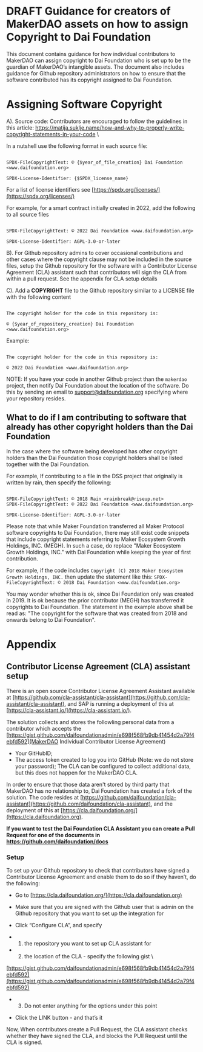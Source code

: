 

# DRAFT Guidance for creators of MakerDAO assets on how to assign Copyright to Dai Foundation

  

This document contains guidance for how individual contributors to MakerDAO can assign copyright to Dai Foundation who is set up to be the guardian of MakerDAO’s intangible assets. The document also includes guidance for Github repository administrators on how to ensure that the software contributed has its copyright assigned to Dai Foundation.

  
  

# Assigning Software Copyright

  
  
  

A). Source code: Contributors are encouraged to follow the guidelines in this article: 
https://matija.suklje.name/how-and-why-to-properly-write-copyright-statements-in-your-code \


In a nutshell use the following format in each source file:
```

SPDX-FileCopyrightText: © {$year_of_file_creation} Dai Foundation <www.daifoundation.org>

SPDX-License-Identifier: {$SPDX_license_name}

```
For a list of license identifiers see [https://spdx.org/licenses/](https://spdx.org/licenses/)


For example, for a smart contract initially created in 2022, add the following to all source files

  
 
```

SPDX-FileCopyrightText: © 2022 Dai Foundation <www.daifoundation.org>

SPDX-License-Identifier: AGPL-3.0-or-later

``` 

B). For Github repository admins to cover occasional contributions and other cases where the copyright clause may not be included in the source files, setup the Github repository for the software with a Contributor License Agreement (CLA) assistant such that contributors will sign the CLA from within a pull request. See the appendix for CLA setup details

C). Add a **COPYRIGHT** file to the Github repository similar to a LICENSE file with the following content

```

The copyright holder for the code in this repository is:

© {$year_of_repository_creation} Dai Foundation <www.daifoundation.org>

```
Example:
```

The copyright holder for the code in this repository is:

© 2022 Dai Foundation <www.daifoundation.org>

```
NOTE: If you have your code in another Github project than the `makerdao` project, then notify Dai Foundation about the location of the software. Do this by sending an email to support@daifoundation.org specifying where your repository resides.

## What to do if I am contributing to software that already has other copyright holders than the Dai Foundation

In the case where the software being developed has other copyright holders than the Dai Foundation those copyright holders shall be listed together with the Dai Foundation.

For example, If contributing to a file in the DSS project that originally is written by rain, then specify the following:

```

SPDX-FileCopyrightText: © 2018 Rain <rainbreak@riseup.net>
SPDX-FileCopyrightText: © 2022 Dai Foundation <www.daifoundation.org>

SPDX-License-Identifier: AGPL-3.0-or-later

```
 
Please note that while Maker Foundation transferred all Maker Protocol software copyrights to Dai Foundation, there may still exist code snippets that include copyright statements referring to Maker Ecosystem Growth Holdings, INC. (MEGH). In such a case, do replace "Maker Ecosystem Growth Holdings, INC." with Dai Foundation while keeping the year of first contribution. 

For example, if the code includes
`Copyright (C) 2018 Maker Ecosystem Growth Holdings, INC.` then update the statement like this:
`SPDX-FileCopyrightText: © 2018 Dai Foundation <www.daifoundation.org>`

You may wonder whether this is ok, since Dai Foundation only was created in 2019. It is ok because the prior contributor (MEGH) has transferred it copyrights to Dai Foundation. The statement in the example above shall be read as: "The copyright for the software that was created from 2018 and onwards belong to Dai Foundation".  

# Appendix

## Contributor License Agreement (CLA) assistant setup

There is an open source Contributor License Agreement Assistant available at [https://github.com/cla-assistant/cla-assistant](https://github.com/cla-assistant/cla-assistant), and SAP is running a deployment of this at [https://cla-assistant.io/](https://cla-assistant.io/).

The solution collects and stores the followling personal data from a contributor which accepts the [https://gist.github.com/daifoundationadmin/e698f568fb9db41454d2a79f4ebfd592](MakerDAO Individual Contributor License Agreement)

- Your GitHubID;
- The access token created to log you into GitHub (Note: we do not store your password); 
The CLA can be configured to collect additional data, but this does not happen for the MakerDAO CLA.

In order to ensure that those data aren't stored by third party that MakerDAO has no relationship to, Dai Foundation has created a fork of the solution. The code resides at [https://github.com/daifoundation/cla-assistant](https://github.com/daifoundation/cla-assistant), and the deployment of this at [https://cla.daifoundation.org/](https://cla.daifoundation.org).

**If you want to test the Dai Foundation CLA Assistant you can create a Pull Request for one of the documents in https://github.com/daifoundation/docs**

### Setup
To set up your Github repository to check that contributors have signed a Contributor License Agreement and enable them to do so if they haven’t, do the following:


* Go to [https://cla.daifoundation.org/](https://cla.daifoundation.org)

* Make sure that you are signed with the Github user that is admin on the Github repository that you want to set up the integration for

* Click “Configure CLA”, and specify

* 1) the repository you want to set up CLA assistant for

* 2) the location of the CLA - specify the following gist \

[https://gist.github.com/daifoundationadmin/e698f568fb9db41454d2a79f4ebfd592](https://gist.github.com/daifoundationadmin/e698f568fb9db41454d2a79f4ebfd592)

* 3) Do not enter anything for the options under this point

* Click the LINK button - and that’s it

  

Now, When contributors create a Pull Request, the CLA assistant checks whether they have signed the CLA, and blocks the PUll Request until the CLA is signed.